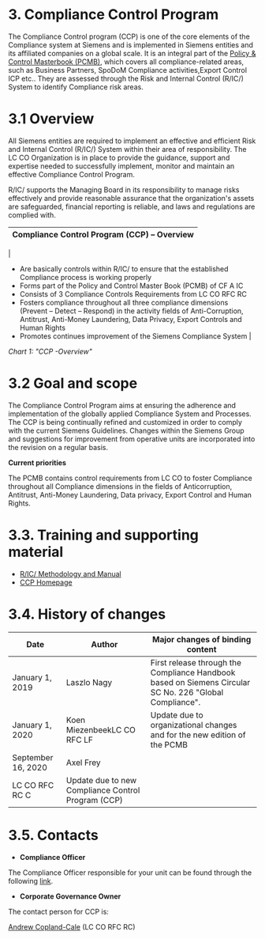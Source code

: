 # 3. Compliance Control Program

The Compliance Control program (CCP) is one of the core elements of the Compliance system at Siemens and is implemented in Siemens entities and its affiliated companies on a global scale. It is an integral part of the [Policy &amp; Control Masterbook (PCMB)](https://apex2.cit.siemens.de/pls/apex/f?p=101:10:33676766247531::NO:::), which covers all compliance-related areas, such as Business Partners, SpoDoM Compliance activities,Export Control ICP etc.. They are assessed through the Risk and Internal Control (R/IC/) System to identify Compliance risk areas.

# 3.1 Overview

All Siemens entities are required to implement an effective and efficient Risk and Internal Control (R/IC/) System within their area of responsibility. The LC CO Organization is in place to provide the guidance, support and expertise needed to successfully implement, monitor and maintain an effective Compliance Control Program.

R/IC/ supports the Managing Board in its responsibility to manage risks effectively and provide reasonable assurance that the organization&#39;s assets are safeguarded, financial reporting is reliable, and laws and regulations are complied with.

| **Compliance Control Program (CCP) – Overview** |
| --- |
|
- Are basically controls within R/IC/ to ensure that the established Compliance process is working properly
- Forms part of the Policy and Control Master Book (PCMB) of CF A IC
- Consists of 3 Compliance Controls Requirements from LC CO RFC RC
- Fosters compliance throughout all three compliance dimensions (Prevent – Detect – Respond) in the activity fields of Anti-Corruption, Antitrust, Anti-Money Laundering, Data Privacy, Export Controls and Human Rights
- Promotes continues improvement of the Siemens Compliance System
 |

_Chart 1: &quot;CCP -Overview&quot;_

# 3.2 Goal and scope

The Compliance Control Program aims at ensuring the adherence and implementation of the globally applied Compliance System and Processes. The CCP is being continually refined and customized in order to comply with the current Siemens Guidelines. Changes within the Siemens Group and suggestions for improvement from operative units are incorporated into the revision on a regular basis.

**Current priorities**

The PCMB contains control requirements from LC CO to foster Compliance throughout all Compliance dimensions in the fields of Anticorruption, Antitrust, Anti-Money Laundering, Data privacy, Export Control and Human Rights.

# 3.3. Training and supporting material

- [ R/IC/ Methodology and Manual](https://intranet.for.siemens.com/cms/054/en/processes/publications/Documents/RICManual.pdf)
- [CCP Homepage](https://intranet.for.siemens.com/cms/059/en/processes/publications/Pages/compliance_control-framework.aspx)

# 3.4. History of changes

| **Date** | **Author** | **Major changes of binding content** |
| --- | --- | --- |
| January 1, 2019                 | Laszlo Nagy | First release through the Compliance Handbook based on Siemens Circular SC No. 226 &quot;Global Compliance&quot;. |
| January 1, 2020                 | Koen MiezenbeekLC CO RFC LF | Update due to organizational changes and for the new edition of the PCMB |
| September 16, 2020 | Axel Frey
 LC CO RFC RC C | Update due to new Compliance Control Program (CCP) |

# 3.5. Contacts

- **Compliance Officer**

The Compliance Officer responsible for your unit can be found through the following [link](https://intranet.for.siemens.com/cms/059/de/about/org/Pages/compliance_organization.aspx).

- **Corporate Governance Owner**

The contact person for CCP is:

[Andrew Copland-Cale](https://scd.siemens.com/luz/IdentitySearch?cn=COPLAND-CALE+ANDREW+ZZZZZ9CK&amp;tcgid=ZZZZZ9CK&amp;c=DE&amp;o=SIEMENS&amp;ou=LC&amp;l=MCH+P&amp;department=LC+CO+RFC+RC&amp;&amp;utI=I&amp;utX=X&amp;utT=T&amp;rtH=H&amp;rtS=S&amp;rtZ=Z&amp;rtO=O&amp;rtAktiv=A) (LC CO RFC RC)